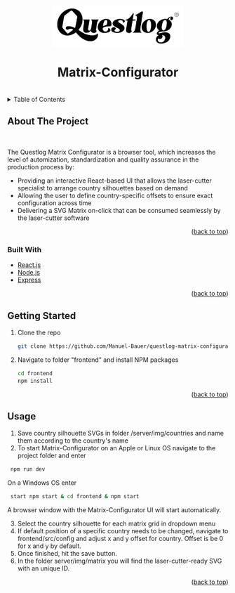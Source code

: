 <div id="top"></div>
<!--
*** Thanks for checking out the Best-README-Template. If you have a suggestion
*** that would make this better, please fork the repo and create a pull request
*** or simply open an issue with the tag "enhancement".
*** Don't forget to give the project a star!
*** Thanks again! Now go create something AMAZING! :D
-->



<!-- PROJECT SHIELDS -->
<!--
*** I'm using markdown "reference style" links for readability.
*** Reference links are enclosed in brackets [ ] instead of parentheses ( ).
*** See the bottom of this document for the declaration of the reference variables
*** for contributors-url, forks-url, etc. This is an optional, concise syntax you may use.
*** https://www.markdownguide.org/basic-syntax/#reference-style-links



<!-- PROJECT LOGO -->
<br />
<div align="center">
    <div align="center>

<a href="www.questlog.eu">
    <img src="./frontend/src/img/logo--black--white-bg.jpg" alt="Logo" width="300"/>
  </a>
</div>

<h1 align="center">Matrix-Configurator</h1>



</div>
<br>


<!-- TABLE OF CONTENTS -->
<details>
  <summary>Table of Contents</summary>
  <ol>
    <li>
      <a href="#about-the-project">About The Project</a>
      <ul>
        <li><a href="#built-with">Built With</a></li>
      </ul>
    </li>
    <li>
      <a href="#getting-started">Getting Started</a>
    </li>
    <li><a href="#usage">Usage</a></li>
  </ol>
</details>



<!-- ABOUT THE PROJECT -->
## About The Project

<br>


The Questlog Matrix Configurator is a browser tool, which increases the level of automization, standardization and quality assurance in the production process by:
* Providing an interactive React-based UI that allows the laser-cutter specialist to arrange country silhouettes based on demand
* Allowing the user to define country-specific offsets to ensure exact configuration across time
* Delivering a SVG Matrix on-click that can be consumed seamlessly by the laser-cutter software

<p align="right">(<a href="#top">back to top</a>)</p>

### Built With

* [React.js](https://reactjs.org/)
* [Node.js](https://nodejs.dev/)
* [Express](https://expressjs.com/)

<p align="right">(<a href="#top">back to top</a>)</p>



<!-- GETTING STARTED -->
## Getting Started

1. Clone the repo
   ```sh
   git clone https://github.com/Manuel-Bauer/questlog-matrix-configurator.git
   ```
2. Navigate to folder "frontend" and install NPM packages
   ```sh
   cd frontend
   npm install
   ```
<p align="right">(<a href="#top">back to top</a>)</p>



<!-- USAGE EXAMPLES -->
## Usage

1. Save country silhouette SVGs in folder /server/img/countries and name them according to the country's name
2. To start Matrix-Configurator on an Apple or Linux OS navigate to the project folder and enter
```sh
 npm run dev
   ```
On a Windows OS enter 
```sh
 start npm start & cd frontend & npm start
   ```
A browser window with the Matrix-Configurator UI will start automatically.

3. Select the country silhouette for each matrix grid in dropdown menu
4. If default position of a specific country needs to be changed, navigate to frontend/src/config and adjust x and y offset for country. Offset is be 0 for x and y by default.
5. Once finished, hit the save button.
6. In the folder server/img/matrix you will find the laser-cutter-ready SVG with an unique ID. 

<p align="right">(<a href="#top">back to top</a>)</p>


